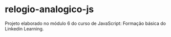 # relogio-analogico-js
Projeto elaborado no módulo 6 do curso de JavaScript: Formação básica do Linkedin Learning.
